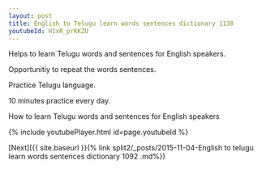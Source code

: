 ```yaml
---
layout: post
title: English to Telugu learn words sentences dictionary 1138 
youtubeId: H1xR_prKKZU
---
```

 
 
Helps to learn Telugu words and sentences for English speakers.

Opportunitiy to repeat the words sentences. 

Practice Telugu language. 
 
10 minutes practice every day. 
 
How to learn Telugu words and sentences for English speakers 
 
{% include youtubePlayer.html id=page.youtubeId %}
 
 
[Next]({{ site.baseurl }}{% link  split2/_posts/2015-11-04-English to telugu learn words sentences dictionary 1092 .md%})
 
